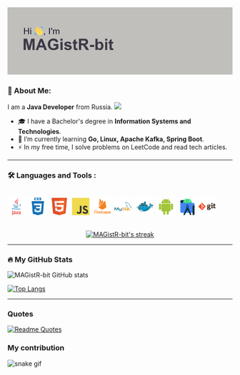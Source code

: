 <div id="header" align="center"> 
   <img src="header.png"/>
</div>

### 🚀 About Me:
I am a **Java Developer** from Russia. <img src="https://media.giphy.com/media/W43Agp2vwvtYUBIDgc/giphy.gif" width="30">
- 🎓 I have a Bachelor's degree in **Information Systems and Technologies**.
- 🔭 I’m currently learning **Go, Linux, Apache Kafka, Spring Boot**.
- :zap: In my free time, I solve problems on LeetCode and read tech articles.
---
### :hammer_and_wrench: Languages and Tools :
<br>
<div>
  <img src="https://github.com/devicons/devicon/blob/master/icons/java/java-original-wordmark.svg" title="Java" alt="Java" width="40" height="40"/>&nbsp;
  <img src="https://github.com/devicons/devicon/blob/master/icons/css3/css3-plain-wordmark.svg" title="CSS3" alt="CSS" width="40" height="40"/>&nbsp;
  <img src="https://github.com/devicons/devicon/blob/master/icons/html5/html5-original.svg" title="HTML5" alt="HTML" width="40" height="40"/>&nbsp;
  <img src="https://github.com/devicons/devicon/blob/master/icons/javascript/javascript-original.svg" title="JavaScript" alt="JavaScript" width="40" height="40"/>&nbsp;
  <img src="https://github.com/devicons/devicon/blob/master/icons/firebase/firebase-plain-wordmark.svg" title="Firebase" alt="Firebase" width="40" height="40"/>&nbsp;
  <img src="https://github.com/devicons/devicon/blob/master/icons/mysql/mysql-original-wordmark.svg" title="MySQL"  alt="MySQL" width="40" height="40"/>&nbsp;
  <img src="https://github.com/devicons/devicon/blob/master/icons/docker/docker-original.svg" title="Docker" alt="Docker" width="40" height="40"/>&nbsp;
  <img src="https://github.com/devicons/devicon/blob/master/icons/android/android-original.svg" title="Android" alt="Android" width="40" height="40"/>&nbsp;
  <img src="https://github.com/devicons/devicon/blob/master/icons/androidstudio/androidstudio-original.svg" title="Android Studio" **alt="Android Studio" width="40" height="40"/>
  <img src="https://github.com/devicons/devicon/blob/master/icons/git/git-original-wordmark.svg" title="Git" **alt="Git" width="40" height="40"/>
</div>

<br>
<p align="center">
    <a href="https://github.com/MAGistR-bit/github-readme-streak-stats">
        <img title="🔥 Get streak stats for your profile at git.io/streak-stats" alt="MAGistR-bit's streak" src="http://github-readme-streak-stats.herokuapp.com?user=MAGistR-bit&theme=black-ice&hide_border=true&stroke=0000&background=060A0CD0&date_format=M%20j%5B%2C%20Y%5D"/>
    </a>
</p>

---
### :fire: My GitHub Stats 
![MAGistR-bit GitHub stats](https://github-readme-stats.vercel.app/api?username=MAGistR-bit&show_icons=true&theme=react&hide_border=true&bg_color=0D1117)    

[![Top Langs](https://github-readme-stats.vercel.app/api/top-langs/?username=MAGistR-bit&layout=compact&theme=react&hide_border=true&bg_color=0D1117)](https://github.com/anuraghazra/github-readme-stats)

    
<!--
**MAGistR-bit/MAGistR-bit** is a ✨ _special_ ✨ repository because its `README.md` (this file) appears on your GitHub profile.

Here are some ideas to get you started:

- 🔭 I’m currently working on ...
- 🌱 I’m currently learning ...
- 👯 I’m looking to collaborate on ...
- 🤔 I’m looking for help with ...
- 💬 Ask me about ...
- 📫 How to reach me: ...
- 😄 Pronouns: ...
- ⚡ Fun fact: ...
-->
---
### Quotes
[![Readme Quotes](https://quotes-github-readme.vercel.app/api?type=horizontal&theme=vertical)](https://github.com/piyushsuthar/github-readme-quotes)

### My contribution
![snake gif](https://github.com/MAGistR-bit/MAGistR-bit/blob/output/github-contribution-grid-snake.gif)
